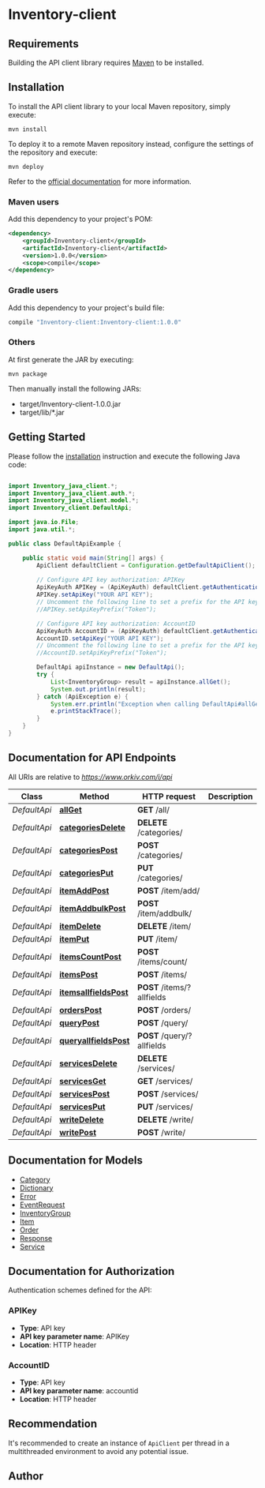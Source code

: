 # Inventory-client

## Requirements

Building the API client library requires [Maven](https://maven.apache.org/) to be installed.

## Installation

To install the API client library to your local Maven repository, simply execute:

```shell
mvn install
```

To deploy it to a remote Maven repository instead, configure the settings of the repository and execute:

```shell
mvn deploy
```

Refer to the [official documentation](https://maven.apache.org/plugins/maven-deploy-plugin/usage.html) for more information.

### Maven users

Add this dependency to your project's POM:

```xml
<dependency>
    <groupId>Inventory-client</groupId>
    <artifactId>Inventory-client</artifactId>
    <version>1.0.0</version>
    <scope>compile</scope>
</dependency>
```

### Gradle users

Add this dependency to your project's build file:

```groovy
compile "Inventory-client:Inventory-client:1.0.0"
```

### Others

At first generate the JAR by executing:

    mvn package

Then manually install the following JARs:

* target/Inventory-client-1.0.0.jar
* target/lib/*.jar

## Getting Started

Please follow the [installation](#installation) instruction and execute the following Java code:

```java

import Inventory_java_client.*;
import Inventory_java_client.auth.*;
import Inventory_java_client.model.*;
import Inventory_client.DefaultApi;

import java.io.File;
import java.util.*;

public class DefaultApiExample {

    public static void main(String[] args) {
        ApiClient defaultClient = Configuration.getDefaultApiClient();
        
        // Configure API key authorization: APIKey
        ApiKeyAuth APIKey = (ApiKeyAuth) defaultClient.getAuthentication("APIKey");
        APIKey.setApiKey("YOUR API KEY");
        // Uncomment the following line to set a prefix for the API key, e.g. "Token" (defaults to null)
        //APIKey.setApiKeyPrefix("Token");

        // Configure API key authorization: AccountID
        ApiKeyAuth AccountID = (ApiKeyAuth) defaultClient.getAuthentication("AccountID");
        AccountID.setApiKey("YOUR API KEY");
        // Uncomment the following line to set a prefix for the API key, e.g. "Token" (defaults to null)
        //AccountID.setApiKeyPrefix("Token");

        DefaultApi apiInstance = new DefaultApi();
        try {
            List<InventoryGroup> result = apiInstance.allGet();
            System.out.println(result);
        } catch (ApiException e) {
            System.err.println("Exception when calling DefaultApi#allGet");
            e.printStackTrace();
        }
    }
}

```

## Documentation for API Endpoints

All URIs are relative to *https://www.orkiv.com/i/api*

Class | Method | HTTP request | Description
------------ | ------------- | ------------- | -------------
*DefaultApi* | [**allGet**](docs/DefaultApi.md#allGet) | **GET** /all/ | 
*DefaultApi* | [**categoriesDelete**](docs/DefaultApi.md#categoriesDelete) | **DELETE** /categories/ | 
*DefaultApi* | [**categoriesPost**](docs/DefaultApi.md#categoriesPost) | **POST** /categories/ | 
*DefaultApi* | [**categoriesPut**](docs/DefaultApi.md#categoriesPut) | **PUT** /categories/ | 
*DefaultApi* | [**itemAddPost**](docs/DefaultApi.md#itemAddPost) | **POST** /item/add/ | 
*DefaultApi* | [**itemAddbulkPost**](docs/DefaultApi.md#itemAddbulkPost) | **POST** /item/addbulk/ | 
*DefaultApi* | [**itemDelete**](docs/DefaultApi.md#itemDelete) | **DELETE** /item/ | 
*DefaultApi* | [**itemPut**](docs/DefaultApi.md#itemPut) | **PUT** /item/ | 
*DefaultApi* | [**itemsCountPost**](docs/DefaultApi.md#itemsCountPost) | **POST** /items/count/ | 
*DefaultApi* | [**itemsPost**](docs/DefaultApi.md#itemsPost) | **POST** /items/ | 
*DefaultApi* | [**itemsallfieldsPost**](docs/DefaultApi.md#itemsallfieldsPost) | **POST** /items/?allfields | 
*DefaultApi* | [**ordersPost**](docs/DefaultApi.md#ordersPost) | **POST** /orders/ | 
*DefaultApi* | [**queryPost**](docs/DefaultApi.md#queryPost) | **POST** /query/ | 
*DefaultApi* | [**queryallfieldsPost**](docs/DefaultApi.md#queryallfieldsPost) | **POST** /query/?allfields | 
*DefaultApi* | [**servicesDelete**](docs/DefaultApi.md#servicesDelete) | **DELETE** /services/ | 
*DefaultApi* | [**servicesGet**](docs/DefaultApi.md#servicesGet) | **GET** /services/ | 
*DefaultApi* | [**servicesPost**](docs/DefaultApi.md#servicesPost) | **POST** /services/ | 
*DefaultApi* | [**servicesPut**](docs/DefaultApi.md#servicesPut) | **PUT** /services/ | 
*DefaultApi* | [**writeDelete**](docs/DefaultApi.md#writeDelete) | **DELETE** /write/ | 
*DefaultApi* | [**writePost**](docs/DefaultApi.md#writePost) | **POST** /write/ | 


## Documentation for Models

 - [Category](docs/Category.md)
 - [Dictionary](docs/Dictionary.md)
 - [Error](docs/Error.md)
 - [EventRequest](docs/EventRequest.md)
 - [InventoryGroup](docs/InventoryGroup.md)
 - [Item](docs/Item.md)
 - [Order](docs/Order.md)
 - [Response](docs/Response.md)
 - [Service](docs/Service.md)


## Documentation for Authorization

Authentication schemes defined for the API:
### APIKey

- **Type**: API key
- **API key parameter name**: APIKey
- **Location**: HTTP header

### AccountID

- **Type**: API key
- **API key parameter name**: accountid
- **Location**: HTTP header


## Recommendation

It's recommended to create an instance of `ApiClient` per thread in a multithreaded environment to avoid any potential issue.

## Author



